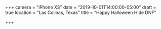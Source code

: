 +++
camera = "iPhone XS"
date = "2019-10-01T14:00:00-05:00"
draft = true
location = "Las Colinas, Texas"
title = "Happy Halloween Hide DNF"

+++
